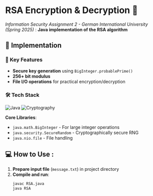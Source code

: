 # RSA Encryption & Decryption 🔐
*Information Security Assignment 2 - German International University (Spring 2025)* : **Java implementation of the RSA algorithm**  

## 🔧 Implementation

### 🔑 Key Features
- **Secure key generation** using `BigInteger.probablePrime()`
- **256+ bit modulus** 
- **File I/O operations** for practical encryption/decryption

### 🛠️ Tech Stack

<p align="left">
  <img src="https://img.shields.io/badge/Java-OpenJDK-orange?style=for-the-badge&logo=openjdk&logoColor=white" alt="Java">
  <img src="https://img.shields.io/badge/Cryptography-%235C33E6.svg?style=for-the-badge&logo=internet-explorer&logoColor=white" alt="Cryptography">
</p>

**Core Libraries**:
- `java.math.BigInteger` - For large integer operations
- `java.security.SecureRandom` - Cryptographically secure RNG
- `java.nio.file` - File handling

## 💻 How to Use :

1. **Prepare input file** (`message.txt`) in project directory
2. **Compile and run**:
   ```bash
   javac RSA.java
   java RSA
